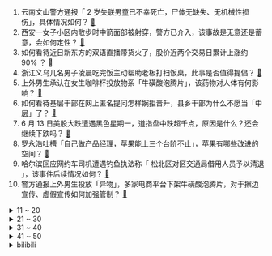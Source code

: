 1. 云南文山警方通报「 2 岁失联男童已不幸死亡，尸体无缺失、无机械性损伤」，具体情况如何？ [:link:](https://www.zhihu.com/question/537501456)
2. 西安一女子小区内散步时中箭面部被射穿，警方已介入，该事故是无意还是蓄意，会如何定性？ [:link:](https://www.zhihu.com/question/537473982)
3. 如何看待近日新东方的双语直播带货火了，股价近两个交易日累计上涨约 90% ？ [:link:](https://www.zhihu.com/question/537474670)
4. 浙江义乌几名男子凌晨吃完饭主动帮助老板打扫饭桌，此事是否值得提倡？ [:link:](https://www.zhihu.com/question/537351203)
5. 上外男生承认在女生咖啡杯投放物系「牛磺酸泡腾片」，该药物对人体有何影响？ [:link:](https://www.zhihu.com/question/537516668)
6. 如何看待基层干部在网上匿名提问怎样婉拒晋升，县乡干部为什么不愿当「中层」了？ [:link:](https://www.zhihu.com/question/537441767)
7. 6 月 13 日美股大跌遭遇黑色星期一，道指盘中跌超千点，原因是什么？还会继续下跌吗？ [:link:](https://www.zhihu.com/question/537554884)
8. 罗永浩吐槽「自己做产品经理，苹果能上三个台阶不止」，苹果有哪些改进的空间？ [:link:](https://www.zhihu.com/question/537062572)
9. 哈尔滨回应网约车司机遭遇钓鱼执法称「 松北区对区交通局借用人员予以清退 」，该事件后续情况如何？ [:link:](https://www.zhihu.com/question/537540799)
10. 警方通报上外男生投放「异物」，多家电商平台下架牛磺酸泡腾片，对于擦边宣传、虚假宣传如何加强管制？ [:link:](https://www.zhihu.com/question/537538150)
<details>
<summary>11 ~ 20</summary>

11. 唐山称打人事件给这座英雄的城市抹了黑，如何看待这一说法？这件事会影响唐山的城市形象吗？ [:link:](https://www.zhihu.com/question/537494813)
12. 唐山市公安局信访接待大厅门口排队，群众称「雷霆风暴」专项行动公布的举报电话打不通，具体情况如何？ [:link:](https://www.zhihu.com/question/537528422)
13. 周星驰的《功夫》结尾火云邪神为什么哭？他的心理活动是什么样的？ [:link:](https://www.zhihu.com/question/26855774)
14. 为什么现在越来越多的人不爱发朋友圈？ [:link:](https://www.zhihu.com/question/537238663)
15. 白宫证实拜登正计划7月访问沙特，本周宣布相关行程，那些信息值得关注？ [:link:](https://www.zhihu.com/question/537501595)
16. 如何评价不带简历的面试者？ [:link:](https://www.zhihu.com/question/275075024)
17. 杨洁篪于 6 月 13 日在卢森堡同沙利文举行会晤，哪些信息值得关注？ [:link:](https://www.zhihu.com/question/537577331)
18. 6 月 14 日油价将迎年内第 11 轮调整，或将进入 10 元时代，距离油价天花板还有多远？ [:link:](https://www.zhihu.com/question/536647999)
19. 6 月 13 日唐山 2 名被打女子已转入普通病房，目前两名女子身体状况如何？ [:link:](https://www.zhihu.com/question/537529834)
20. 为什么说菜市场是最有烟火气最实在的地方？ [:link:](https://www.zhihu.com/question/537538222)
</details>
<details>
<summary>21 ~ 30</summary>

21. 6 月 13 日上海新增本土确诊病例 3 例，本土无症状感染者 14 例，目前疫情情况如何？ [:link:](https://www.zhihu.com/question/537597210)
22. iPhone 14 发布会定档，799 美元起 9 月 13 日见，你对这款产品都有哪些期待？ [:link:](https://www.zhihu.com/question/533520917)
23. 超级月亮将于 6 月 14 日现身，为本年度「第二大满月」，对此你有哪些期待？该现象有哪些观测价值？ [:link:](https://www.zhihu.com/question/535549175)
24. iPhone 13 Pro 每天频繁充电对手机有影响吗？ [:link:](https://www.zhihu.com/question/501563043)
25. 6 月 13 日日元对美元汇率跌破 135 ，创近 24 年来新低，将产生什么影响？ [:link:](https://www.zhihu.com/question/537494860)
26. 现在年轻人比较喜欢什么风格的装修方式？ [:link:](https://www.zhihu.com/question/525632653)
27. 为什么国企一个月 4000 的工资，但是很多人都不愿意离职呢？ [:link:](https://www.zhihu.com/question/531581524)
28. 如何看待 2022 年 6 月 13 日 A 股大跌？ [:link:](https://www.zhihu.com/question/537207581)
29. 为什么后来僵尸电影没落了？ [:link:](https://www.zhihu.com/question/536474383)
30. 你见过鼻子大但很好看的女孩吗？ [:link:](https://www.zhihu.com/question/280945060)
</details>
<details>
<summary>31 ~ 40</summary>

31. 2022 LPL 夏季赛冰鸟登赛场，WBG 0:2 不敌 EDG，如何评价这场比赛？ [:link:](https://www.zhihu.com/question/537537952)
32. 有哪些你慢慢领悟到了的道理？ [:link:](https://www.zhihu.com/question/463996685)
33. 从前喝过一种台湾高山茶，泡出来满满的奶香味，可惜当时忘了留盒拍照，再也找不到了，有推荐的嘛? [:link:](https://www.zhihu.com/question/491684423)
34. 《人民的名义》中老道的高育良为什么会喜欢高小凤？ [:link:](https://www.zhihu.com/question/58704618)
35. 如果给古代的灾民连续吃好几个月的方便面，他会吃腻吗？ [:link:](https://www.zhihu.com/question/333511871)
36. 三星堆祭祀坑年代确认是商代晚期，这一考古发现具有哪些重要意义和研究价值？还有哪些重大成果值得关注？ [:link:](https://www.zhihu.com/question/537468197)
37. 重高的普通班和普高的重点班哪个好啊? [:link:](https://www.zhihu.com/question/537382402)
38. 孩子问「我乱涂鸦的画和现代派大师画的抽象画一样，为什么他们的画作可以这么昂贵呢？」，我该如何解释？ [:link:](https://www.zhihu.com/question/534562061)
39. 如何看待大多数年轻人换机首选 iPhone？ [:link:](https://www.zhihu.com/question/536863144)
40. 《梦华录》营销「双洁」「发乎情 止乎礼」是不是太过了？ [:link:](https://www.zhihu.com/question/537302734)
</details>
<details>
<summary>41 ~ 50</summary>

41. 我父母五十多没有存款，他们还要拖后腿，感觉生活迷茫，该怎么办? [:link:](https://www.zhihu.com/question/510728673)
42. 如何评价《原神》2022 年 5 月流水表现？ [:link:](https://www.zhihu.com/question/537079906)
43. 如何看待微软 xbox  6 月 13 日的夏日游戏节线上展示会？ [:link:](https://www.zhihu.com/question/537405270)
44. 高三暑假觉得孤独怎么办？ [:link:](https://www.zhihu.com/question/537238151)
45. 6 月 13 日北京新增本土「42+32」，涉及多区，目前疫情情况如何？预计多久可以得到控制？ [:link:](https://www.zhihu.com/question/537597848)
46. 高考结束了，从小生活在小县城，看着大城市的车水马龙，我该如何接受自己的平凡，面对自己的平庸? [:link:](https://www.zhihu.com/question/537455421)
47. 如何评价《警察荣誉》大结局？ [:link:](https://www.zhihu.com/question/537525647)
48. 夏天适合喝什么汤？ [:link:](https://www.zhihu.com/question/407954821)
49. 今年考驾照科目一难度有多大？四科目全过拿上驾照需要多久？ [:link:](https://www.zhihu.com/question/451136918)
50. 有哪些电影经典台词是你最喜欢的？ [:link:](https://www.zhihu.com/question/536107929)
</details><details>
<summary>bilibili</summary>

1. 【罗翔】令人愤怒的唐山打人案涉及什么犯罪？ [:link:](//www.bilibili.com/video/BV1YA4y1R7RJ)
2. 鸡汤来咯！ [:link:](//www.bilibili.com/video/BV1Ug411X7wp)
3. 中500万都没有他笑的开心！ [:link:](//www.bilibili.com/video/BV1rY4y137U8)
4. 假如教导主任跳Kpop，你高考多少分 [:link:](//www.bilibili.com/video/BV1LW4y1k7Nc)
5. 请老人吃红焖肉炖粉条 [:link:](//www.bilibili.com/video/BV18A4y1R7qx)
6. 15OOO个泡泡，用针管画了幅梵高的星空图 [:link:](//www.bilibili.com/video/BV1NB4y1S7x4)
7. 我 和 我 的 怨 种 外 甥 ！ [:link:](//www.bilibili.com/video/BV1dt4y1H731)
8. 课 堂 请 勿 对 对 子【2022毕业篇】！！！ [:link:](//www.bilibili.com/video/BV1vT41157RP)
9. 一个美国人如何走遍长城？【小约翰】 [:link:](//www.bilibili.com/video/BV1cT411573g)
10. 小丑竟然是我自己？ [:link:](//www.bilibili.com/video/BV1yL4y1P7TG)
<details>
<summary>11 ~ 20</summary>

11. 假如你只能有60秒去提问高考出题人 [:link:](//www.bilibili.com/video/BV11B4y1D796)
12. 谁在组织高考作弊？ [:link:](//www.bilibili.com/video/BV1ng41197Ag)
13. Bet On Me的夏日打开方式，泳池也能变舞台！ [:link:](//www.bilibili.com/video/BV1dB4y1D71n)
14. 我以为我救了一只小猫，结果... [:link:](//www.bilibili.com/video/BV1Kr4y137sG)
15. 一场跨越百年的对话，我们要结婚啦 [:link:](//www.bilibili.com/video/BV1hY4y1G77G)
16. 考 场 上 禁 止 电 摇 ！ [:link:](//www.bilibili.com/video/BV1xv4y1G7H4)
17. 我 要 成 为 上 单 巨 星【TheShy的奇妙冒险】 [:link:](//www.bilibili.com/video/BV11g41197eR)
18. 摆个地摊碰运气，不料一口气卖出1000万流水：挣钱给老公花 [:link:](//www.bilibili.com/video/BV1tT41157GA)
19. 你画你的 我猜我的（2） [:link:](//www.bilibili.com/video/BV1PB4y1S7ud)
20. 火爆全球却人人喊打？泛滥的『异世界』动画是如何走到今天？【泛式】 [:link:](//www.bilibili.com/video/BV17L4y1N74Q)
</details>
<details>
<summary>21 ~ 30</summary>

21. 孤勇者小学生 但是特效拉满 [:link:](//www.bilibili.com/video/BV1TU4y1R7L3)
22. 真的有人吃这玩意吗！？ [:link:](//www.bilibili.com/video/BV1DA4y1R7gC)
23. 【明日方舟×死亡搁浅】“冥滩遣行”限时活动宣传PV [:link:](//www.bilibili.com/video/BV173411g7Sc)
24. 这我不得看爆！2022七月新番导视！ [:link:](//www.bilibili.com/video/BV1Qg41197Di)
25. ITZY申留真+黄礼志Break My Heart Myself双人舞蹈公开 [:link:](//www.bilibili.com/video/BV1j34y1576E)
26. 【当别人 给你一块糖 ! 】 [:link:](//www.bilibili.com/video/BV1kt4y1H77c)
27. 也许这就是体育的魅力吧! [:link:](//www.bilibili.com/video/BV1594y127uv)
28. “你说爱是这个世上最锋利的凶器” [:link:](//www.bilibili.com/video/BV1MS4y1q7qa)
29. 吴亦凡强奸、聚众淫乱一案将择期宣判 [:link:](//www.bilibili.com/video/BV1kY411K7Gg)
30. 身 败 名 裂 ！【MC暮色森林#4】 [:link:](//www.bilibili.com/video/BV19v4y1u7Wx)
</details>
<details>
<summary>31 ~ 40</summary>

31. 【超实用】你的手机号绑定了多少app？30秒快速查询、解绑！ [:link:](//www.bilibili.com/video/BV1Ua411L7J4)
32. 【语文】“我是现代人，不懂现代文” [:link:](//www.bilibili.com/video/BV1WF411V7Fe)
33. 当万物都可压缩 尝试生存做出需7亿钻石的压缩钻剑！ 我的世界#1 [:link:](//www.bilibili.com/video/BV1nr4y1V7iZ)
34. 当MC大神高考结束回家！2 [:link:](//www.bilibili.com/video/BV1Vr4y137iC)
35. 这个4年前最被期待的射击游戏终于要来了！【第三次世界大战】 [:link:](//www.bilibili.com/video/BV1iU4y1R7e9)
36. 他拍上镜绝学！告别原相机变丑！拍毕业照 结婚照 给我看！ [:link:](//www.bilibili.com/video/BV1K34y157Vo)
37. 自制多功能农用电动小推车 [:link:](//www.bilibili.com/video/BV19Y411M7ar)
38. 卧槽！原来当年刘亦菲她妈妈都没有凡尔赛！ [:link:](//www.bilibili.com/video/BV1Zt4y1n7M2)
39. 读书不知归处，误入书画境中 [:link:](//www.bilibili.com/video/BV1fv4y137X3)
40. 自制一体式可升降电脑桌 [:link:](//www.bilibili.com/video/BV1xZ4y1q7B8)
</details>
<details>
<summary>41 ~ 50</summary>

41. 给老弟整的一愣一愣的 [:link:](//www.bilibili.com/video/BV13Z4y1q72P)
42. 【许嵩《忆黄山》】听完这首歌，想去黄山了… [:link:](//www.bilibili.com/video/BV18Y411K7cr)
43. 生日快乐哦 [:link:](//www.bilibili.com/video/BV1uU4y1R7Si)
44. “听说，一切艺术都嫉妒音乐。” [:link:](//www.bilibili.com/video/BV1t3411G7oj)
45. 副本开启！梁山最美女将解锁！一只鸡引发的血案！《水浒传》P25 [:link:](//www.bilibili.com/video/BV1iS4y1e7iR)
46. 《我和我的四个刨冰机》 [:link:](//www.bilibili.com/video/BV1oY4y1W7Fo)
47. 别拦我，他们喜欢看。 [:link:](//www.bilibili.com/video/BV1et4y1H7m8)
48. 新宫本武藏CG《无双》——朝一个方向走下去，就总有相见的那天 [:link:](//www.bilibili.com/video/BV1D34y1L7JC)
49. 如果僵尸拿起了铲子！ [:link:](//www.bilibili.com/video/BV1cY4y1s7PD)
50. 阿尼亚我啊，6岁就开始反恐了！ [:link:](//www.bilibili.com/video/BV17L4y1N7gH)
</details>
<details>
<summary>51 ~ 60</summary>

51. 【STN快报第六季33】三上不仅头没了，卡普空还给他换了个头 [:link:](//www.bilibili.com/video/BV1aY411K78x)
52. 维鲁斯同泰坦在下路就站位配合等发育问题交换意见。 [:link:](//www.bilibili.com/video/BV1U34y1L7GX)
53. 关于我妈偷袭修狗这件事....😂 [:link:](//www.bilibili.com/video/BV19Y4y137wn)
54. 见过花开就好何必在意花属于谁 [:link:](//www.bilibili.com/video/BV1xT41157m1)
55. 全球排名第一的烤猪肘！金黄酥脆！隔壁小孩都馋哭了！ [:link:](//www.bilibili.com/video/BV1eF411F7nV)
56. 少吃不认识的蘑菇 [:link:](//www.bilibili.com/video/BV1Xg411975w)
57. 我知道，喜茶很想弄死我... [:link:](//www.bilibili.com/video/BV1Mr4y137oi)
58. 把经典角色3D化吓哭小孩 [:link:](//www.bilibili.com/video/BV1c94y127Hs)
59. 新东方主播边带货边教英语 网友：小时候上新东方的课 长大了买新东方的货 [:link:](//www.bilibili.com/video/BV1Gt4y1H7Xm)
60. 小动物们，每天都很开心 [:link:](//www.bilibili.com/video/BV1s94y1276T)
</details>
<details>
<summary>61 ~ 70</summary>

61. 上海封控期间200多件快递我都买了啥？ [:link:](//www.bilibili.com/video/BV1u94y127jM)
62. 现场见证 "库里总决赛超神" 狂砍43分！库里生涯史最伟大的总决赛！ [:link:](//www.bilibili.com/video/BV1rB4y1Q7Fv)
63. 躲 [:link:](//www.bilibili.com/video/BV1eg41197NC)
64. 破防小男孩的一天 [:link:](//www.bilibili.com/video/BV1ga411L7Nq)
65. 《守望先锋》“归来”将于10月5日正式上线免费游玩 [:link:](//www.bilibili.com/video/BV1uY4y1s7mr)
66. “《mood》-最骚♂版本！” [:link:](//www.bilibili.com/video/BV1zT411V7bq)
67. 从《救风尘》，到《梦华录》，我们超越古人了吗？ [:link:](//www.bilibili.com/video/BV1T34y1j7MR)
68. 被锁门外时我家的猫 [:link:](//www.bilibili.com/video/BV1pS4y1i7Xm)
69. 这绝对是你见过的最像蔡徐坤版的只因你太美 [:link:](//www.bilibili.com/video/BV1hT41157qY)
70. “生命如此多娇” [:link:](//www.bilibili.com/video/BV1nt4y1H7xx)
</details>
<details>
<summary>71 ~ 80</summary>

71. 不知道草原上哪只牛掉的骨头  拿回去烤了吧！ [:link:](//www.bilibili.com/video/BV11A4y1R7Gh)
72. 喜欢听歌的一定要打开这个隐藏功能，不然你的歌都白听了 [:link:](//www.bilibili.com/video/BV1KW4y1y7y3)
73. 龙爸：望子成龙？不存在的，我的儿子本来就是龙 [:link:](//www.bilibili.com/video/BV1Kg411R7yZ)
74. 彩铅画一个《梦华录》中的刘亦菲/赵盼儿 [:link:](//www.bilibili.com/video/BV1zg41197Cn)
75. 反向焦虑，用焦虑对付焦虑 [:link:](//www.bilibili.com/video/BV14a411s7jm)
76. 【Poppy Playtime动画】玩偶分首记 | 主人，谁才是罪魁祸首？ [:link:](//www.bilibili.com/video/BV1kW4y1r73K)
77. 电影前几秒都在看啥？不起眼的片头，背后有什么故事？ [:link:](//www.bilibili.com/video/BV1DS4y1i7W3)
78. 【实机演示】东方雷神降临，摧毁尘世万物 [:link:](//www.bilibili.com/video/BV1QA4y1R76N)
79. 【假装讲电影】超爽！最新印度开挂神剧！1人打10000人！弓箭射大炮！ [:link:](//www.bilibili.com/video/BV1YT41157NN)
80. 你管这叫画风差？画风丑？画风劝退？！ [:link:](//www.bilibili.com/video/BV1Kg411R7En)
</details>
<details>
<summary>81 ~ 90</summary>

81. 我只是多看了他一眼，他就拼命追我们，可能是疯了？ [:link:](//www.bilibili.com/video/BV1D3411g7SM)
82. 让陌生女人躺在宿醉兄弟身边，没想到兄弟直接被吓跑了！这期有大惊喜！！ [:link:](//www.bilibili.com/video/BV1Dt4y1H7oU)
83. 为什么说18年的是全国公认的夏天 [:link:](//www.bilibili.com/video/BV1bt4y1H79C)
84. 我为人类吃的操碎了心！你们要吃我？？！ [:link:](//www.bilibili.com/video/BV1jL4y1N7Bp)
85. 反猫德联盟打入我方内部的黄油手孔老师 [:link:](//www.bilibili.com/video/BV1QL4y1P7Rg)
86. 猜中了开头，没猜中结尾 [:link:](//www.bilibili.com/video/BV1r34y1V7Bn)
87. 骑行新藏线，穿越风沙到达三十里营房，在路上遇到的自驾游朋友那里蹭了顿饭 [:link:](//www.bilibili.com/video/BV163411g7Ke)
88. 【法律向】这一年，吴亦凡经历了什么？ [:link:](//www.bilibili.com/video/BV1t3411g7pq)
89. ⚡水果摊上有只电摇！！！⚡ [:link:](//www.bilibili.com/video/BV12B4y1D7hv)
90. 生活是苦难的，我又划着我的断桨出发了 [:link:](//www.bilibili.com/video/BV1P34y1j7z3)
</details>
<details>
<summary>91 ~ 100</summary>

91. 如果你有一箱椰子，怎么才能发挥它们的最大价值。分享椰子的几种做法～ [:link:](//www.bilibili.com/video/BV1qY4y1G7yp)
92. 好吃 [:link:](//www.bilibili.com/video/BV1iU4y1R7cB)
93. 中国为什么没有吸血鬼? [:link:](//www.bilibili.com/video/BV1gv4y1G7ba)
94. 点击领取【阿尼亚 鼠标指针】 [:link:](//www.bilibili.com/video/BV1PY411u75g)
95. 当你可以击杀生物并获取「更多装备」？！ [:link:](//www.bilibili.com/video/BV1nL4y1N78v)
96. 这种家庭氛围让人很难不羡慕！ [:link:](//www.bilibili.com/video/BV1594y1U7ak)
97. 《复联1》但R级限定，全员人渣，是漫威电影不敢拍的那种狠活儿 [:link:](//www.bilibili.com/video/BV1hY411K7Rq)
98. 放牛的 你好惨啊 [:link:](//www.bilibili.com/video/BV1CY411M7rp)
99. 成年人的“社交冷漠症”：对不起，我是真的不想和你多说话！ [:link:](//www.bilibili.com/video/BV1FY4y1G73N)
100. 明明还是你当初喜欢的样子 你却说ta变了 [:link:](//www.bilibili.com/video/BV1FL4y1N73m)
</details></details>